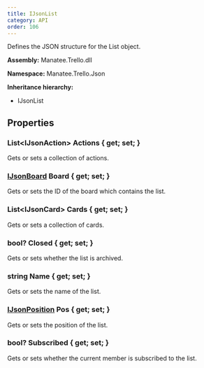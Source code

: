 ```yaml
---
title: IJsonList
category: API
order: 106
---
```


Defines the JSON structure for the List object.

**Assembly:** Manatee.Trello.dll

**Namespace:** Manatee.Trello.Json

**Inheritance hierarchy:**

- IJsonList

## Properties

### List&lt;IJsonAction&gt; Actions { get; set; }

Gets or sets a collection of actions.

### [IJsonBoard](../IJsonBoard#ijsonboard) Board { get; set; }

Gets or sets the ID of the board which contains the list.

### List&lt;IJsonCard&gt; Cards { get; set; }

Gets or sets a collection of cards.

### bool? Closed { get; set; }

Gets or sets whether the list is archived.

### string Name { get; set; }

Gets or sets the name of the list.

### [IJsonPosition](../IJsonPosition#ijsonposition) Pos { get; set; }

Gets or sets the position of the list.

### bool? Subscribed { get; set; }

Gets or sets whether the current member is subscribed to the list.

